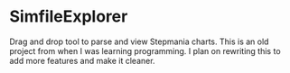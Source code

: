 # SimfileExplorer
Drag and drop tool to parse and view Stepmania charts. This is an old project from when I was learning programming. I plan on rewriting this to add more features and make it cleaner.
